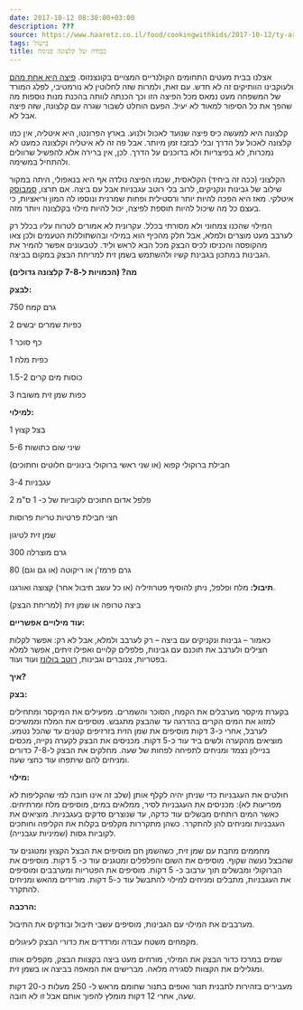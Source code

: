 ```yaml
---
date: 2017-10-12 08:30:00+03:00
description: ???
source: https://www.haaretz.co.il/food/cookingwithkids/2017-10-12/ty-article/0000017f-f8c2-d47e-a37f-f9fe1aa10000
tags: בישול
title: כבודה של קלצונה פנימה
---
```


אצלנו בבית מעטים התחומים הקולנריים המצויים בקונצנזוס. [פיצה היא אחת מהם](/food/cookingwithkids/2016-03-27/ty-article/0000017f-f8b4-d887-a7ff-f8f4f9c10000) ולעוקבינו הוותיקים זה לא חדש. עם זאת, ולמרות שזה לחלוטין לא נורמטיבי, לפלג המורד של המשפחה מעט נמאס מכל הפיצה הזו וכך הכנתה לוותה בהכנת מנות נוספות מה שהפך את כל הסיפור למאוד לא יעיל. הפעם הוחלט לשבור שגרה עם קלצונה, שזה פיצה אבל לא. 

קלצונה היא למעשה כיס פיצה שנועד לאכול ולנוע. בארץ הפרונטו, היא איטליה, אין כמו קלצונה לאכול על הדרך ובלי לבזבז זמן מיותר. אבל פה זה לא איטליה וקלצונה כמעט לא נמכרות, לא בפיצריות ולא בדוכנים על הדרך. לכן, אין ברירה אלא להפשיל שרוולים ולהתחיל במשימה. 

הקלצוני (ככה זה ביחיד) הקלאסית, שכמו הפיצה נולדה אף היא בנאפולי, היתה במקור שילוב של גבינות ונקניקים, לרוב בלי רוטב עגבניות אבל עם ביצה. אם תרצו, [סמבוסק](/food/recipes/2017-07-16/ty-article-recipe/0000017f-e081-d568-ad7f-f3ebd0e10000) איטלקי. מאז היא הפכה להיות יותר ורסטילית ופחות שמרנית ונוספו לה המון וריאציות, כי בעצם כל מה שיכול להיות תוספת לפיצה, יכול להיות מילוי בקלצונה ויותר מזה. 

המילוי שהכנו צמחוני ולא מסורתי בכלל. עקרונית לא אמורים לטרוח עליו בכלל רק לערבב מעט מוצרים ולמלא, אבל חלק מהכיף הוא במילוי ובהשתוללות הטעמים ולכן צאו מהקופסה והכניסו לכיס הבצק מכל הבא לראש וליד. לטבעונים אפשר להמיר את הגבינות במתכון בגבינת קשיו ולהשתמש בשמן זית למריחת הבצק במקום בביצה. 

**מה? (הכמויות ל-7-8 קלצונה גדולים)** 

**לבצק:** 

750 גרם קמח 

2 כפיות שמרים יבשים 

1 כף סוכר 

1 כפית מלח 

1.5-2 כוסות מים קרים 

3 כפות שמן זית משובח 

**למילוי:** 

1 בצל קצוץ 

5-6 שיני שום כתושות 

חבילת ברוקולי קפוא (או שני ראשי ברוקולי בינוניים חלוטים וחתוכים) 

3-4 עגבניות 

2 פלפל אדום חתוכים לקוביות של כ- 1 ס"מ 

חצי חבילת פרטיות טריות פרוסות 

שמן זית לטיגון 

300 גרם מוצרלה 

80 גרם פרמז'ן או ריקוטה (או גם וגם) 

**תיבול:** מלח ופלפל, ניתן להוסיף פטרוזיליה (או כל עשב תיבול אחר) קצוצה ואורגנו. 

ביצה טרופה או שמן זית (למריחת הבצק) 

**עוד מילויים אפשריים:** 

כאמור – גבינות ונקניקים עם ביצה – רק לערבב ולמלא, אבל לא רק: אפשר לקלות חצילים ולערבב את תוכנם עם גבינות, פלפלים קלויים ואפילו זיתים, אפשר למלא בפטריות, צנוברים וגבינות, [רוטב בולונז](/food/limor-laniado-tirosh/2011-10-27/ty-article-recipe/0000017f-f439-dc28-a17f-fc3ff6ec0000) ועוד ועוד. 

**איך?** 

**בצק:** 

בקערת מיקסר מערבלים את הקמח, הסוכר והשמרים. מפעילים את המיקסר ומתחילים למזוג את המים הקרים בהדרגה עד שהבצק מתגבש. מוסיפים את המלח וממשיכים לערבל, אחרי כ-3 דקות מוסיפים את שמן הזית בזרזיפים קטנים עד שהכל נטמע. מוציאים מהקערה ולשים ביד עוד כ-5 דקות. מכניסים את הבצק לקערה נקייה, מכסים בניילון נצמד ומניחים לתפיחה לפחות של שעה. מחלקים את הבצק ל-7-8 כדורים ומניחים להם שיתפחו עוד כחצי שעה. 

**מילוי:** 

חולטים את העגבניות כדי שניתן יהיה לקלף אותן (שלב זה אינו חובה למי שהקליפות לא מפריעות לא): מכניסים את העגבניות לסיר, ממלאים במים, מוסיפים מלח ומרתיחים. כאשר המים רותחים מבשלים עוד כדקה, עד שנוצרים סדקים בעגבניות. מוציאים את העגבניות ומניחים להן להתקרר. כשהן מתקררות מקלפים בקלות את הקליפה וחותכים לקוביות גסות (שמיניות עגבנייה). 

מחממים מחבת עם שמן זית, כשהשמן חם מוסיפים את הבצל הקצוץ ומטגנים עד שהבצל נעשה שקוף. מוסיפים את השום והפלפלים ומטגנים עוד כ- 5 דקות. מוסיפים את הברוקולי ומבשלים תוך ערבוב כ- 5 דקות. מוסיפים את הפטריות ומערבבים ומוסיפים את העגבניות, מתבלים ומניחים למילוי להתבשל עוד כ-5 דקות. מורידים מהאש ומניחים להתקרר. 

**הרכבה:** 

מערבבים את המילוי עם הגבינות, מוסיפים עשבי תיבול ובודקים את התיבול. 

מקמחים משטח עבודה ומרדדים את כדורי הבצק לעיגולים. 

שמים במרכז כדור הבצק את המילוי, מורחים מעט ביצה בקצוות הבצק, מקפלים אותו ומגלילים את הקצוות לסגירה מלאה. מברישים את המאפה בביצה או בשמן זית. 

מעבירים בזהירות לתבנית תנור ואופים בתנור שחומם מראש ל- 250 מעלות כ-20 דקות שעה, אחרי 12 דקות מומלץ להפוך אותם אבל זו לא חובה.